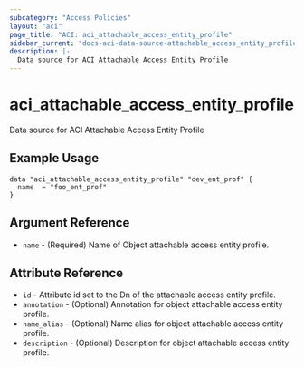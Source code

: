 ```yaml
---
subcategory: "Access Policies"
layout: "aci"
page_title: "ACI: aci_attachable_access_entity_profile"
sidebar_current: "docs-aci-data-source-attachable_access_entity_profile"
description: |-
  Data source for ACI Attachable Access Entity Profile
---
```


# aci_attachable_access_entity_profile #
Data source for ACI Attachable Access Entity Profile

## Example Usage ##

```hcl
data "aci_attachable_access_entity_profile" "dev_ent_prof" {
  name  = "foo_ent_prof"
}
```
## Argument Reference ##
* `name` - (Required) Name of Object attachable access entity profile.



## Attribute Reference

* `id` - Attribute id set to the Dn of the attachable access entity profile.
* `annotation` - (Optional) Annotation for object attachable access entity profile.
* `name_alias` - (Optional) Name alias for object attachable access entity profile.
* `description` - (Optional) Description for object attachable access entity profile.